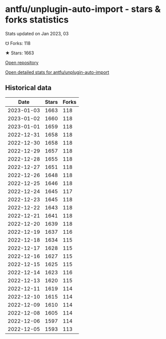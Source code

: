 # antfu/unplugin-auto-import - stars & forks statistics

Stats updated on Jan 2023, 03

☋ Forks: 118

★ Stars: 1663

[Open repository](https://github.com/antfu/unplugin-auto-import)

[Open detailed stats for antfu/unplugin-auto-import](https://reviewgithub.com/rep/antfu/unplugin-auto-import)

## Historical data
| Date | Stars | Forks |
|------|-------|-------|
| 2023-01-03 | 1663 | 118 | 
| 2023-01-02 | 1660 | 118 | 
| 2023-01-01 | 1659 | 118 | 
| 2022-12-31 | 1658 | 118 | 
| 2022-12-30 | 1658 | 118 | 
| 2022-12-29 | 1657 | 118 | 
| 2022-12-28 | 1655 | 118 | 
| 2022-12-27 | 1651 | 118 | 
| 2022-12-26 | 1648 | 118 | 
| 2022-12-25 | 1646 | 118 | 
| 2022-12-24 | 1645 | 117 | 
| 2022-12-23 | 1645 | 118 | 
| 2022-12-22 | 1643 | 118 | 
| 2022-12-21 | 1641 | 118 | 
| 2022-12-20 | 1639 | 118 | 
| 2022-12-19 | 1637 | 116 | 
| 2022-12-18 | 1634 | 115 | 
| 2022-12-17 | 1628 | 115 | 
| 2022-12-16 | 1627 | 115 | 
| 2022-12-15 | 1625 | 115 | 
| 2022-12-14 | 1623 | 116 | 
| 2022-12-13 | 1620 | 115 | 
| 2022-12-11 | 1619 | 114 | 
| 2022-12-10 | 1615 | 114 | 
| 2022-12-09 | 1610 | 114 | 
| 2022-12-08 | 1605 | 114 | 
| 2022-12-06 | 1597 | 114 | 
| 2022-12-05 | 1593 | 113 | 

